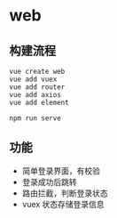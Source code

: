 # web

## 构建流程
```
vue create web
vue add vuex
vue add router
vue add axios
vue add element

npm run serve
```


## 功能
- 简单登录界面，有校验
- 登录成功后跳转
- 路由拦截，判断登录状态
- vuex 状态存储登录信息
